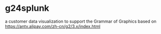 # g24splunk
a customer data visualization to support the Grammar of Graphics based on https://antv.alipay.com/zh-cn/g2/3.x/index.html
